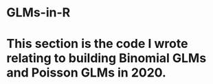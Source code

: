 # GLMs-in-R
# This section is the code I wrote relating to building Binomial GLMs and Poisson GLMs in 2020.
